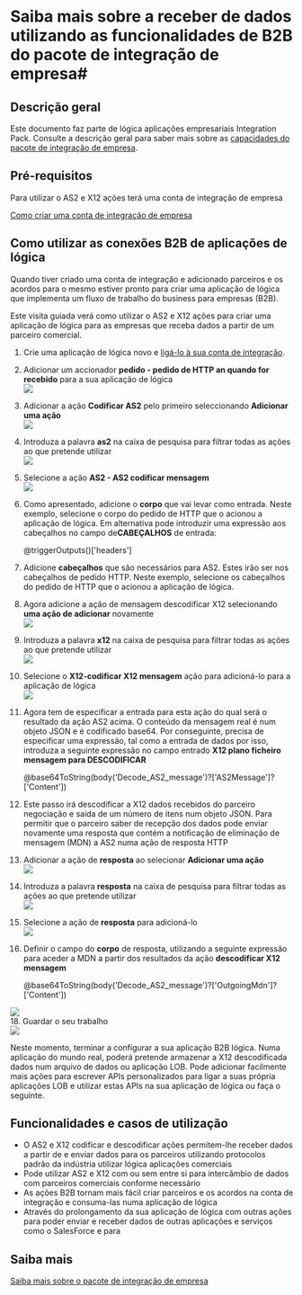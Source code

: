 <properties 
    pageTitle="Criação de soluções de B2B com Enterprise Integration Pack | Aplicação de serviço do Microsoft Azure | Microsoft Azure" 
    description="Saiba mais sobre a receber de dados utilizando as funcionalidades de B2B do pacote de integração de empresa" 
    services="logic-apps" 
    documentationCenter=".net,nodejs,java"
    authors="msftman" 
    manager="erikre" 
    editor="cgronlun"/>

<tags 
    ms.service="logic-apps" 
    ms.workload="integration" 
    ms.tgt_pltfrm="na" 
    ms.devlang="na" 
    ms.topic="article" 
    ms.date="07/08/2016" 
    ms.author="deonhe"/>

# <a name="learn-about-receiving-data-using-the-b2b-features-of-the-enterprise-integration-pack"></a>Saiba mais sobre a receber de dados utilizando as funcionalidades de B2B do pacote de integração de empresa#

## <a name="overview"></a>Descrição geral ##

Este documento faz parte de lógica aplicações empresariais Integration Pack. Consulte a descrição geral para saber mais sobre as [capacidades do pacote de integração de empresa](./app-service-logic-enterprise-integration-overview.md).

## <a name="prerequisites"></a>Pré-requisitos ##

Para utilizar o AS2 e X12 ações terá uma conta de integração de empresa

[Como criar uma conta de integração de empresa](./app-service-logic-enterprise-integration-accounts.md)

## <a name="how-to-use-the-logic-apps-b2b-connectors"></a>Como utilizar as conexões B2B de aplicações de lógica ##

Quando tiver criado uma conta de integração e adicionado parceiros e os acordos para o mesmo estiver pronto para criar uma aplicação de lógica que implementa um fluxo de trabalho do business para empresas (B2B).

Este visita guiada verá como utilizar o AS2 e X12 ações para criar uma aplicação de lógica para as empresas que receba dados a partir de um parceiro comercial.

1. Crie uma aplicação de lógica novo e [ligá-lo à sua conta de integração](./app-service-logic-enterprise-integration-accounts.md).  
2. Adicionar um accionador **pedido - pedido de HTTP an quando for recebido** para a sua aplicação de lógica  
![](./media/app-service-logic-enterprise-integration-b2b/flatfile-1.png)  
3. Adicionar a ação **Codificar AS2** pelo primeiro seleccionando **Adicionar uma ação**  
![](./media/app-service-logic-enterprise-integration-b2b/transform-2.png)  
4. Introduza a palavra **as2** na caixa de pesquisa para filtrar todas as ações ao que pretende utilizar  
![](./media/app-service-logic-enterprise-integration-b2b/b2b-5.png)  
6. Selecione a ação **AS2 - AS2 codificar mensagem**  
![](./media/app-service-logic-enterprise-integration-b2b/b2b-6.png)  
7. Como apresentado, adicione o **corpo** que vai levar como entrada. Neste exemplo, selecione o corpo do pedido de HTTP que o acionou a aplicação de lógica. Em alternativa pode introduzir uma expressão aos cabeçalhos no campo de**CABEÇALHOS** de entrada:

    @triggerOutputs()['headers']

8. Adicione **cabeçalhos** que são necessários para AS2. Estes irão ser nos cabeçalhos de pedido HTTP. Neste exemplo, selecione os cabeçalhos do pedido de HTTP que o acionou a aplicação de lógica.
9. Agora adicione a ação de mensagem descodificar X12 selecionando **uma ação de adicionar** novamente  
![](./media/app-service-logic-enterprise-integration-b2b/b2b-9.png)   
10. Introduza a palavra **x12** na caixa de pesquisa para filtrar todas as ações ao que pretende utilizar  
![](./media/app-service-logic-enterprise-integration-b2b/b2b-10.png)  
11. Selecione o **X12-codificar X12 mensagem** ação para adicioná-lo para a aplicação de lógica  
![](./media/app-service-logic-enterprise-integration-b2b/b2b-as2message.png)  
12. Agora tem de especificar a entrada para esta ação do qual será o resultado da ação AS2 acima. O conteúdo da mensagem real é num objeto JSON e é codificado base64. Por conseguinte, precisa de especificar uma expressão, tal como a entrada de dados por isso, introduza a seguinte expressão no campo entrado **X12 plano ficheiro mensagem para DESCODIFICAR**  

    @base64ToString(body('Decode_AS2_message')?['AS2Message']?['Content'])  

13. Este passo irá descodificar a X12 dados recebidos do parceiro negociação e saída de um número de itens num objeto JSON. Para permitir que o parceiro saber de recepção dos dados pode enviar novamente uma resposta que contém a notificação de eliminação de mensagem (MDN) a AS2 numa ação de resposta HTTP  
14. Adicionar a ação de **resposta** ao selecionar **Adicionar uma ação**   
![](./media/app-service-logic-enterprise-integration-b2b/b2b-14.png)  
15. Introduza a palavra **resposta** na caixa de pesquisa para filtrar todas as ações ao que pretende utilizar  
![](./media/app-service-logic-enterprise-integration-b2b/b2b-15.png)  
16. Selecione a ação de **resposta** para adicioná-lo  
![](./media/app-service-logic-enterprise-integration-b2b/b2b-16.png)  
17. Definir o campo do **corpo** de resposta, utilizando a seguinte expressão para aceder a MDN a partir dos resultados da ação **descodificar X12 mensagem**  

    @base64ToString(body('Decode_AS2_message')?['OutgoingMdn']?['Content'])  

![](./media/app-service-logic-enterprise-integration-b2b/b2b-17.png)  
18. Guardar o seu trabalho  
![](./media/app-service-logic-enterprise-integration-b2b/transform-5.png)  

Neste momento, terminar a configurar a sua aplicação B2B lógica. Numa aplicação do mundo real, poderá pretende armazenar a X12 descodificada dados num arquivo de dados ou aplicação LOB. Pode adicionar facilmente mais ações para escrever APIs personalizados para ligar a suas própria aplicações LOB e utilizar estas APIs na sua aplicação de lógica ou faça o seguinte.

## <a name="features-and-use-cases"></a>Funcionalidades e casos de utilização ##

- O AS2 e X12 codificar e descodificar ações permitem-lhe receber dados a partir de e enviar dados para os parceiros utilizando protocolos padrão da indústria utilizar lógica aplicações comerciais  
- Pode utilizar AS2 e X12 com ou sem entre si para intercâmbio de dados com parceiros comerciais conforme necessário
- As ações B2B tornam mais fácil criar parceiros e os acordos na conta de integração e consuma-las numa aplicação de lógica  
- Através do prolongamento da sua aplicação de lógica com outras ações para poder enviar e receber dados de outras aplicações e serviços como o SalesForce e para  

## <a name="learn-more"></a>Saiba mais ##

[Saiba mais sobre o pacote de integração de empresa](./app-service-logic-enterprise-integration-overview.md)  